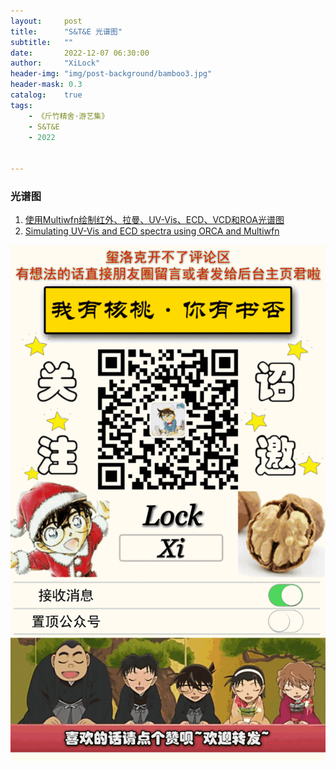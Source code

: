 ```yaml
---
layout:     post
title:      "S&T&E 光谱图"
subtitle:   ""
date:       2022-12-07 06:30:00
author:     "XiLock"
header-img: "img/post-background/bamboo3.jpg"
header-mask: 0.3
catalog:    true
tags:
    - 《斤竹精舍·游艺集》
    - S&T&E
    - 2022


---
```



### 光谱图
1. [使用Multiwfn绘制红外、拉曼、UV-Vis、ECD、VCD和ROA光谱图](http://sobereva.com/224)
1. [Simulating UV-Vis and ECD spectra using ORCA and Multiwfn](http://sobereva.com/485)


 
![](/img/wc-tail.GIF)
